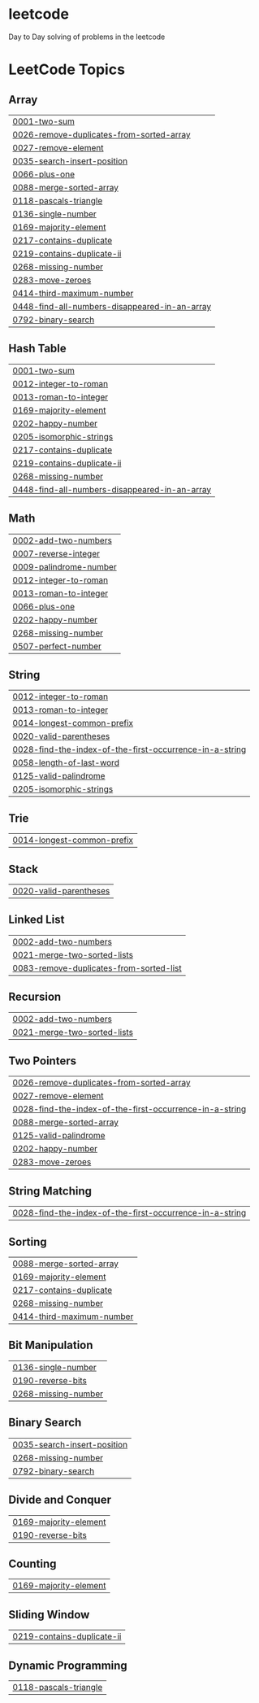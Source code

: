 # leetcode
Day to Day solving of problems in the leetcode

<!---LeetCode Topics Start-->
# LeetCode Topics
## Array
|  |
| ------- |
| [0001-two-sum](https://github.com/Nareshk7800/leetcode/tree/master/0001-two-sum) |
| [0026-remove-duplicates-from-sorted-array](https://github.com/Nareshk7800/leetcode/tree/master/0026-remove-duplicates-from-sorted-array) |
| [0027-remove-element](https://github.com/Nareshk7800/leetcode/tree/master/0027-remove-element) |
| [0035-search-insert-position](https://github.com/Nareshk7800/leetcode/tree/master/0035-search-insert-position) |
| [0066-plus-one](https://github.com/Nareshk7800/leetcode/tree/master/0066-plus-one) |
| [0088-merge-sorted-array](https://github.com/Nareshk7800/leetcode/tree/master/0088-merge-sorted-array) |
| [0118-pascals-triangle](https://github.com/Nareshk7800/leetcode/tree/master/0118-pascals-triangle) |
| [0136-single-number](https://github.com/Nareshk7800/leetcode/tree/master/0136-single-number) |
| [0169-majority-element](https://github.com/Nareshk7800/leetcode/tree/master/0169-majority-element) |
| [0217-contains-duplicate](https://github.com/Nareshk7800/leetcode/tree/master/0217-contains-duplicate) |
| [0219-contains-duplicate-ii](https://github.com/Nareshk7800/leetcode/tree/master/0219-contains-duplicate-ii) |
| [0268-missing-number](https://github.com/Nareshk7800/leetcode/tree/master/0268-missing-number) |
| [0283-move-zeroes](https://github.com/Nareshk7800/leetcode/tree/master/0283-move-zeroes) |
| [0414-third-maximum-number](https://github.com/Nareshk7800/leetcode/tree/master/0414-third-maximum-number) |
| [0448-find-all-numbers-disappeared-in-an-array](https://github.com/Nareshk7800/leetcode/tree/master/0448-find-all-numbers-disappeared-in-an-array) |
| [0792-binary-search](https://github.com/Nareshk7800/leetcode/tree/master/0792-binary-search) |
## Hash Table
|  |
| ------- |
| [0001-two-sum](https://github.com/Nareshk7800/leetcode/tree/master/0001-two-sum) |
| [0012-integer-to-roman](https://github.com/Nareshk7800/leetcode/tree/master/0012-integer-to-roman) |
| [0013-roman-to-integer](https://github.com/Nareshk7800/leetcode/tree/master/0013-roman-to-integer) |
| [0169-majority-element](https://github.com/Nareshk7800/leetcode/tree/master/0169-majority-element) |
| [0202-happy-number](https://github.com/Nareshk7800/leetcode/tree/master/0202-happy-number) |
| [0205-isomorphic-strings](https://github.com/Nareshk7800/leetcode/tree/master/0205-isomorphic-strings) |
| [0217-contains-duplicate](https://github.com/Nareshk7800/leetcode/tree/master/0217-contains-duplicate) |
| [0219-contains-duplicate-ii](https://github.com/Nareshk7800/leetcode/tree/master/0219-contains-duplicate-ii) |
| [0268-missing-number](https://github.com/Nareshk7800/leetcode/tree/master/0268-missing-number) |
| [0448-find-all-numbers-disappeared-in-an-array](https://github.com/Nareshk7800/leetcode/tree/master/0448-find-all-numbers-disappeared-in-an-array) |
## Math
|  |
| ------- |
| [0002-add-two-numbers](https://github.com/Nareshk7800/leetcode/tree/master/0002-add-two-numbers) |
| [0007-reverse-integer](https://github.com/Nareshk7800/leetcode/tree/master/0007-reverse-integer) |
| [0009-palindrome-number](https://github.com/Nareshk7800/leetcode/tree/master/0009-palindrome-number) |
| [0012-integer-to-roman](https://github.com/Nareshk7800/leetcode/tree/master/0012-integer-to-roman) |
| [0013-roman-to-integer](https://github.com/Nareshk7800/leetcode/tree/master/0013-roman-to-integer) |
| [0066-plus-one](https://github.com/Nareshk7800/leetcode/tree/master/0066-plus-one) |
| [0202-happy-number](https://github.com/Nareshk7800/leetcode/tree/master/0202-happy-number) |
| [0268-missing-number](https://github.com/Nareshk7800/leetcode/tree/master/0268-missing-number) |
| [0507-perfect-number](https://github.com/Nareshk7800/leetcode/tree/master/0507-perfect-number) |
## String
|  |
| ------- |
| [0012-integer-to-roman](https://github.com/Nareshk7800/leetcode/tree/master/0012-integer-to-roman) |
| [0013-roman-to-integer](https://github.com/Nareshk7800/leetcode/tree/master/0013-roman-to-integer) |
| [0014-longest-common-prefix](https://github.com/Nareshk7800/leetcode/tree/master/0014-longest-common-prefix) |
| [0020-valid-parentheses](https://github.com/Nareshk7800/leetcode/tree/master/0020-valid-parentheses) |
| [0028-find-the-index-of-the-first-occurrence-in-a-string](https://github.com/Nareshk7800/leetcode/tree/master/0028-find-the-index-of-the-first-occurrence-in-a-string) |
| [0058-length-of-last-word](https://github.com/Nareshk7800/leetcode/tree/master/0058-length-of-last-word) |
| [0125-valid-palindrome](https://github.com/Nareshk7800/leetcode/tree/master/0125-valid-palindrome) |
| [0205-isomorphic-strings](https://github.com/Nareshk7800/leetcode/tree/master/0205-isomorphic-strings) |
## Trie
|  |
| ------- |
| [0014-longest-common-prefix](https://github.com/Nareshk7800/leetcode/tree/master/0014-longest-common-prefix) |
## Stack
|  |
| ------- |
| [0020-valid-parentheses](https://github.com/Nareshk7800/leetcode/tree/master/0020-valid-parentheses) |
## Linked List
|  |
| ------- |
| [0002-add-two-numbers](https://github.com/Nareshk7800/leetcode/tree/master/0002-add-two-numbers) |
| [0021-merge-two-sorted-lists](https://github.com/Nareshk7800/leetcode/tree/master/0021-merge-two-sorted-lists) |
| [0083-remove-duplicates-from-sorted-list](https://github.com/Nareshk7800/leetcode/tree/master/0083-remove-duplicates-from-sorted-list) |
## Recursion
|  |
| ------- |
| [0002-add-two-numbers](https://github.com/Nareshk7800/leetcode/tree/master/0002-add-two-numbers) |
| [0021-merge-two-sorted-lists](https://github.com/Nareshk7800/leetcode/tree/master/0021-merge-two-sorted-lists) |
## Two Pointers
|  |
| ------- |
| [0026-remove-duplicates-from-sorted-array](https://github.com/Nareshk7800/leetcode/tree/master/0026-remove-duplicates-from-sorted-array) |
| [0027-remove-element](https://github.com/Nareshk7800/leetcode/tree/master/0027-remove-element) |
| [0028-find-the-index-of-the-first-occurrence-in-a-string](https://github.com/Nareshk7800/leetcode/tree/master/0028-find-the-index-of-the-first-occurrence-in-a-string) |
| [0088-merge-sorted-array](https://github.com/Nareshk7800/leetcode/tree/master/0088-merge-sorted-array) |
| [0125-valid-palindrome](https://github.com/Nareshk7800/leetcode/tree/master/0125-valid-palindrome) |
| [0202-happy-number](https://github.com/Nareshk7800/leetcode/tree/master/0202-happy-number) |
| [0283-move-zeroes](https://github.com/Nareshk7800/leetcode/tree/master/0283-move-zeroes) |
## String Matching
|  |
| ------- |
| [0028-find-the-index-of-the-first-occurrence-in-a-string](https://github.com/Nareshk7800/leetcode/tree/master/0028-find-the-index-of-the-first-occurrence-in-a-string) |
## Sorting
|  |
| ------- |
| [0088-merge-sorted-array](https://github.com/Nareshk7800/leetcode/tree/master/0088-merge-sorted-array) |
| [0169-majority-element](https://github.com/Nareshk7800/leetcode/tree/master/0169-majority-element) |
| [0217-contains-duplicate](https://github.com/Nareshk7800/leetcode/tree/master/0217-contains-duplicate) |
| [0268-missing-number](https://github.com/Nareshk7800/leetcode/tree/master/0268-missing-number) |
| [0414-third-maximum-number](https://github.com/Nareshk7800/leetcode/tree/master/0414-third-maximum-number) |
## Bit Manipulation
|  |
| ------- |
| [0136-single-number](https://github.com/Nareshk7800/leetcode/tree/master/0136-single-number) |
| [0190-reverse-bits](https://github.com/Nareshk7800/leetcode/tree/master/0190-reverse-bits) |
| [0268-missing-number](https://github.com/Nareshk7800/leetcode/tree/master/0268-missing-number) |
## Binary Search
|  |
| ------- |
| [0035-search-insert-position](https://github.com/Nareshk7800/leetcode/tree/master/0035-search-insert-position) |
| [0268-missing-number](https://github.com/Nareshk7800/leetcode/tree/master/0268-missing-number) |
| [0792-binary-search](https://github.com/Nareshk7800/leetcode/tree/master/0792-binary-search) |
## Divide and Conquer
|  |
| ------- |
| [0169-majority-element](https://github.com/Nareshk7800/leetcode/tree/master/0169-majority-element) |
| [0190-reverse-bits](https://github.com/Nareshk7800/leetcode/tree/master/0190-reverse-bits) |
## Counting
|  |
| ------- |
| [0169-majority-element](https://github.com/Nareshk7800/leetcode/tree/master/0169-majority-element) |
## Sliding Window
|  |
| ------- |
| [0219-contains-duplicate-ii](https://github.com/Nareshk7800/leetcode/tree/master/0219-contains-duplicate-ii) |
## Dynamic Programming
|  |
| ------- |
| [0118-pascals-triangle](https://github.com/Nareshk7800/leetcode/tree/master/0118-pascals-triangle) |
<!---LeetCode Topics End-->